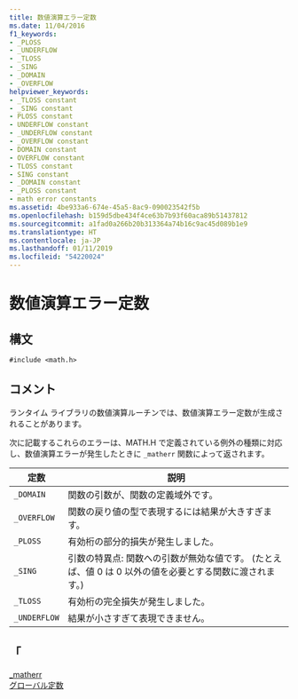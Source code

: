 ```yaml
---
title: 数値演算エラー定数
ms.date: 11/04/2016
f1_keywords:
- _PLOSS
- _UNDERFLOW
- _TLOSS
- _SING
- _DOMAIN
- _OVERFLOW
helpviewer_keywords:
- _TLOSS constant
- _SING constant
- PLOSS constant
- UNDERFLOW constant
- _UNDERFLOW constant
- _OVERFLOW constant
- DOMAIN constant
- OVERFLOW constant
- TLOSS constant
- SING constant
- _DOMAIN constant
- _PLOSS constant
- math error constants
ms.assetid: 4be933a6-674e-45a5-8ac9-090023542f5b
ms.openlocfilehash: b159d5dbe434f4ce63b7b93f60aca89b51437812
ms.sourcegitcommit: a1fad0a266b20b313364a74b16c9ac45d089b1e9
ms.translationtype: HT
ms.contentlocale: ja-JP
ms.lasthandoff: 01/11/2019
ms.locfileid: "54220024"
---
```

# <a name="math-error-constants"></a>数値演算エラー定数

## <a name="syntax"></a>構文

```
#include <math.h>
```

## <a name="remarks"></a>コメント

ランタイム ライブラリの数値演算ルーチンでは、数値演算エラー定数が生成されることがあります。

次に記載するこれらのエラーは、MATH.H で定義されている例外の種類に対応し、数値演算エラーが発生したときに `_matherr` 関数によって返されます。

|定数|説明|
|--------------|-------------|
|`_DOMAIN`|関数の引数が、関数の定義域外です。|
|`_OVERFLOW`|関数の戻り値の型で表現するには結果が大きすぎます。|
|`_PLOSS`|有効桁の部分的損失が発生しました。|
|`_SING`|引数の特異点: 関数への引数が無効な値です。 (たとえば、値 0 は 0 以外の値を必要とする関数に渡されます。)|
|`_TLOSS`|有効桁の完全損失が発生しました。|
|`_UNDERFLOW`|結果が小さすぎて表現できません。|

## <a name="see-also"></a>「

[_matherr](../c-runtime-library/reference/matherr.md)<br/>
[グローバル定数](../c-runtime-library/global-constants.md)
